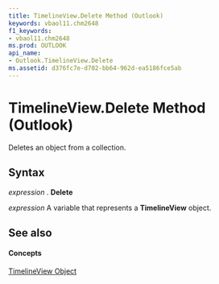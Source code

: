 ```yaml
---
title: TimelineView.Delete Method (Outlook)
keywords: vbaol11.chm2648
f1_keywords:
- vbaol11.chm2648
ms.prod: OUTLOOK
api_name:
- Outlook.TimelineView.Delete
ms.assetid: d376fc7e-d702-bb64-962d-ea5186fce5ab
---
```



# TimelineView.Delete Method (Outlook)

Deletes an object from a collection.


## Syntax

 _expression_ . **Delete**

 _expression_ A variable that represents a **TimelineView** object.


## See also


#### Concepts


[TimelineView Object](timelineview-object-outlook.md)

